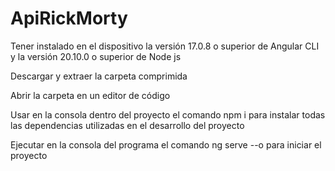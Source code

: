# ApiRickMorty

Tener instalado en el dispositivo la versión 17.0.8 o superior de Angular CLI y la versión 20.10.0 o superior de Node js

Descargar y extraer la carpeta comprimida

Abrir la carpeta en un editor de código

Usar en la consola dentro del proyecto el comando npm i para instalar todas las dependencias utilizadas en el desarrollo del proyecto

Ejecutar en la consola del programa el comando ng serve --o para iniciar el proyecto
